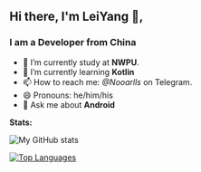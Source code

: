 ## Hi there, I'm LeiYang 👦,

### **I am a Developer from China**
- 🔭 I’m currently study at **NWPU**.
- 🌱 I’m currently learning **Kotlin**
- 📫 How to reach me: *@Nooarlls* on Telegram.
- 😄 Pronouns: he/him/his
- 💬 Ask me about **Android**

**Stats:**  

![My GitHub stats](https://github-readme-stats.vercel.app/api?username=le520&show_icons=true&theme=light)

[![Top Languages](https://github-readme-stats.vercel.app/api/top-langs/?username=le520&theme=light)](https://github.com/anuraghazra/github-readme-stats)
